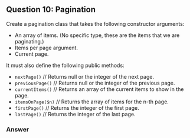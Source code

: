 ## Question 10: Pagination

Create a pagination class that takes the following constructor arguments:

- An array of items. (No specific type, these are the items that we are paginating.)
- Items per page argument.
- Current page.

It must also define the following public methods:

- `nextPage()` // Returns null or the integer of the next page.
- `previousPage()` // Returns null or the integer of the previous page.
- `currentItems()` // Returns an array of the current items to show in the page.
- `itemsOnPage($n)` // Returns the array of items for the n-th page.
- `firstPage()` // Returns the integer of the first page.
- `lastPage()` // Returns the integer of the last page.

### Answer
  


